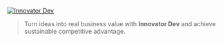 [![Innovator Dev](https://s3.innovator.dev/app.logo/1/logo-xs.png)][1]

> Turn ideas into real business value with **Innovator Dev** and achieve sustainable competitive advantage.

[1]: https://innovator.dev